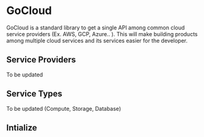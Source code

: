 # GoCloud
GoCloud is a standard library to get a single API among common cloud service providers (Ex. AWS, GCP, Azure.. ).
This will make building products among multiple cloud services and its services easier for the developer. 

## Service Providers
To be updated

## Service Types
To be updated
(Compute,
Storage,
Database)

## Intialize
